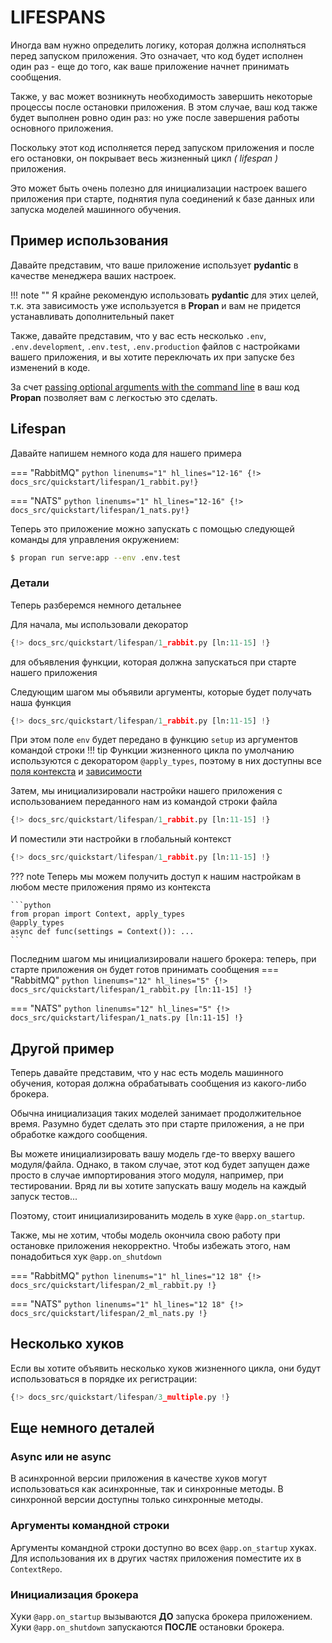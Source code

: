 # LIFESPANS 

Иногда вам нужно определить логику, которая должна исполняться перед запуском приложения.
Это означает, что код будет исполнен один раз - еще до того, как ваше приложение начнет принимать сообщения.

Также, у вас может возникнуть необходимость завершить некоторые процессы после остановки приложения. В этом случае, ваш код также будет выполнен ровно один раз:
но уже после завершения работы основного приложения.

Поскольку этот код исполняется перед запуском приложения и после его остановки, он покрывает весь жизненный цикл *( lifespan )* приложения.

Это может быть очень полезно для инициализации настроек вашего приложения при старте, поднятия пула соединений к базе данных или запуска моделей машинного обучения.


## Пример использования

Давайте представим, что ваше приложение использует **pydantic** в качестве менеджера ваших настроек.

!!! note ""
    Я крайне рекомендую использовать **pydantic** для этих целей, т.к. эта зависимость уже используется в **Propan**
    и вам не придется устанавливать дополнительный пакет

Также, давайте представим, что у вас есть несколько `.env`, `.env.development`, `.env.test`, `.env.production` файлов с настройками вашего приложения,
и вы хотите переключать их при запуске без изменений в коде.

За счет [passing optional arguments with the command line](/Propan/2_getting_started/2_cli/#environment-management) в ваш код **Propan** позволяет вам с легкостью это сделать.

## Lifespan

Давайте напишем немного кода для нашего примера

=== "RabbitMQ"
    ```python linenums="1" hl_lines="12-16"
    {!> docs_src/quickstart/lifespan/1_rabbit.py!}
    ```

=== "NATS"
    ```python linenums="1" hl_lines="12-16"
    {!> docs_src/quickstart/lifespan/1_nats.py!}
    ```

Теперь это приложение можно запускать с помощью следующей команды для управления окружением:
```bash
$ propan run serve:app --env .env.test
```

### Детали

Теперь разберемся немного детальнее

Для начала, мы использовали декоратор 
```python linenums="12" hl_lines="1"
{!> docs_src/quickstart/lifespan/1_rabbit.py [ln:11-15] !}
```
для объявления функции, которая должна запускаться при старте нашего приложения

Следующим шагом мы объявили аргументы, которые будет получать наша функция
```python linenums="12" hl_lines="2"
{!> docs_src/quickstart/lifespan/1_rabbit.py [ln:11-15] !}
```
При этом поле `env` будет передано в функцию `setup` из аргументов командой строки
!!! tip
    Функции жизненного цикла по умолчанию используются с декоратором `@apply_types`,
    поэтому в них доступны все [поля контекста](/Propan/2_getting_started/5_dependency/2_context) и [зависимости](/Propan/2_getting_started/5_dependency/1_di-index)

Затем, мы инициализировали настройки нашего приложения с использованием переданного нам из командой строки файла
```python linenums="12" hl_lines="3"
{!> docs_src/quickstart/lifespan/1_rabbit.py [ln:11-15] !}
```

И поместили эти настройки в глобальный контекст
```python linenums="12" hl_lines="4"
{!> docs_src/quickstart/lifespan/1_rabbit.py [ln:11-15] !}
```

??? note
    Теперь мы можем получить доступ к нашим настройкам в любом месте приложения прямо из контекста

    ```python
    from propan import Context, apply_types
    @apply_types
    async def func(settings = Context()): ...
    ```

Последним шагом мы инициализировали нашего брокера: теперь, при старте приложения он будет готов принимать сообщения
=== "RabbitMQ"
    ```python linenums="12" hl_lines="5"
    {!> docs_src/quickstart/lifespan/1_rabbit.py [ln:11-15] !}
    ```

=== "NATS"
    ```python linenums="12" hl_lines="5"
    {!> docs_src/quickstart/lifespan/1_nats.py [ln:11-15] !}
    ```


## Другой пример

Теперь давайте представим, что у нас есть модель машинного обучения, которая должна обрабатывать сообщения из какого-либо брокера.

Обычна инициализация таких моделей занимает продолжительное время. Разумно будет сделать это при старте приложения, а не при обработке каждого сообщения.

Вы можете инициализировать вашу модель где-то вверху вашего модуля/файла. Однако, в таком случае, этот код будет запущен даже просто в случае импортирования
этого модуля, например, при тестировании. Вряд ли вы хотите запускать вашу модель на каждый запуск тестов...

Поэтому, стоит инициализированить модель в хуке `@app.on_startup`.

Также, мы не хотим, чтобы модель окончила свою работу при остановке приложения некорректно. Чтобы избежать этого, нам понадобиться хук `@app.on_shutdown`

=== "RabbitMQ"
    ```python linenums="1" hl_lines="12 18"
    {!> docs_src/quickstart/lifespan/2_ml_rabbit.py !}
    ```

=== "NATS"
    ```python linenums="1" hl_lines="12 18"
    {!> docs_src/quickstart/lifespan/2_ml_nats.py !}
    ```

## Несколько хуков

Если вы хотите объявить несколько хуков жизненного цикла, они будут использоваться в порядке их регистрации:

```python linenums="1" hl_lines="6 10"
{!> docs_src/quickstart/lifespan/3_multiple.py !}
```

## Еще немного деталей

### Async или не async
В асинхронной версии приложения в качестве хуков могут использоваться как асинхронные, так и синхронные методы.
В синхронной версии доступны только синхронные методы.

### Аргументы командной строки
Аргументы командной строки доступно во всех `@app.on_startup` хуках. Для использования их в других частях приложения
поместите их в `ContextRepo`.

### Инициализация брокера
Хуки `@app.on_startup` вызываются **ДО** запуска брокера приложением. Хуки `@app.on_shutdown` запускаются **ПОСЛЕ** остановки брокера.
